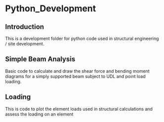 # Python_Development

## Introduction
This is a development folder for python code used in structural engineering / site development.

## Simple Beam Analysis

Basic code to calculate and draw the shear force and bending moment diagrams for a simply supported beam subject to UDL and point load loading. 

## Loading

This is code to plot the element loads used in structural calculations and assess the loading on an element
